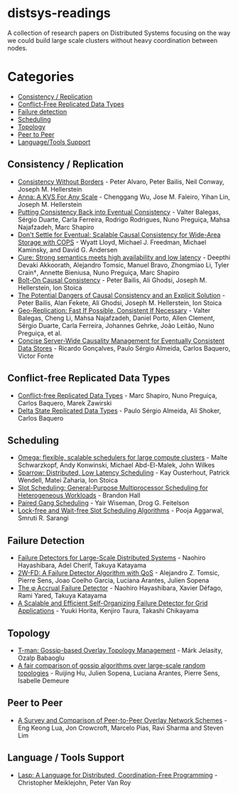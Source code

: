 # distsys-readings

A collection of research papers on Distributed Systems focusing on the way we could build large scale clusters without heavy coordination between nodes.

# Categories

* [Consistency / Replication](#consistency-/-replication)
* [Conflict-Free Replicated Data Types](#conflict-free-replicated-data-types)
* [Failure detection](#failure-detection)
* [Scheduling](#scheduling)
* [Topology](#topology)
* [Peer to Peer](#peer-to-peer)
* [Language/Tools Support](#language-/-tools-support)

## Consistency / Replication

* [Consistency Without Borders](http://delivery.acm.org/10.1145/2530000/2523632/a23-alvaro.pdf) - Peter Alvaro, Peter Bailis, Neil Conway, Joseph M. Hellerstein
* [Anna: A KVS For Any Scale](http://db.cs.berkeley.edu/jmh/papers/anna_ieee18.pdf) - Chenggang Wu, Jose M. Faleiro, Yihan Lin, Joseph M. Hellerstein
* [Putting Consistency Back into Eventual Consistency](https://hal.inria.fr/hal-01248191/document) - Valter Balegas, Sérgio Duarte, Carla Ferreira, Rodrigo Rodrigues, Nuno Preguiça, Mahsa Najafzadeh, Marc Shapiro
* [Don't Settle for Eventual: Scalable Causal Consistency for Wide-Area Storage with COPS](http://www-cgi.cs.cmu.edu/afs/cs.cmu.edu/Web/People/dga/papers/cops-sosp2011.pdf) - Wyatt Lloyd, Michael J. Freedman, Michael Kaminsky, and David G. Andersen
* [Cure: Strong semantics meets high availability and low latency](https://hal.inria.fr/hal-01270776/document) - Deepthi Devaki Akkoorath, Alejandro Tomsic, Manuel Bravo, Zhongmiao Li, Tyler Crain†, Annette Bieniusa, Nuno Preguiça, Marc Shapiro
* [Bolt-On Causal Consistency](https://kelehers.me/others/bolton-sigmod2013.pdf) - Peter Bailis, Ali Ghodsi, Joseph M. Hellerstein, Ion Stoica
* [The Potential Dangers of Causal Consistency and an Explicit Solution](https://people.eecs.berkeley.edu/~alig/papers/dangers-causal-consistency.pdf) - Peter Bailis, Alan Fekete, Ali Ghodsi, Joseph M. Hellerstein, Ion Stoica
* [Geo-Replication: Fast If Possible, Consistent If Necessary]() - Valter Balegas, Cheng Li, Mahsa Najafzadeh, Daniel Porto, Allen Clement, Sérgio Duarte, Carla Ferreira, Johannes Gehrke, João Leitão, Nuno Preguiça, et al.
* [Concise Server-Wide Causality Management for Eventually Consistent Data Stores](https://repositorium.sdum.uminho.pt/bitstream/1822/40555/1/2218.pdf) - Ricardo Gonçalves, Paulo Sérgio Almeida, Carlos Baquero, Victor Fonte

## Conflict-free Replicated Data Types

* [Conflict-free Replicated Data Types](https://hal.inria.fr/inria-00609399/document) - Marc Shapiro, Nuno Preguiça, Carlos Baquero, Marek Zawirski
* [Delta State Replicated Data Types](http://haslab.uminho.pt/ashoker/files/deltacrdts-tr.pdf) - Paulo Sérgio Almeida, Ali Shoker, Carlos Baquero

## Scheduling

* [Omega: flexible, scalable schedulers for large compute clusters](http://people.csail.mit.edu/malte/pub/papers/2013-eurosys-omega.pdf) - Malte Schwarzkopf, Andy Konwinski, Michael Abd-El-Malek, John Wilkes
* [Sparrow: Distributed, Low Latency Scheduling](http://people.eecs.berkeley.edu/~keo/publications/sosp13-final17.pdf) - Kay Ousterhout, Patrick Wendell, Matei Zaharia, Ion Stoica
* [Slot Scheduling: General-Purpose Multiprocessor Scheduling for Heterogeneous Workloads](https://pdfs.semanticscholar.org/c8a5/351c1f43c46427ab86400182d65196d6f3c4.pdf) - Brandon Hall
* [Paired Gang Scheduling](https://www.cs.huji.ac.il/~feit/papers/GangPair03TPDS.pdf) - Yair Wiseman, Drog G. Feitelson
* [Lock-free and Wait-free Slot Scheduling
Algorithms](http://cse.iitd.ac.in/~srsarangi/files/papers/free.pdf) - Pooja Aggarwal, Smruti R. Sarangi

## Failure Detection

* [Failure Detectors for Large-Scale Distributed Systems](https://pdfs.semanticscholar.org/2e55/a86b508305fe775b3bbf3b32c1f00735040d.pdf) - Naohiro Hayashibara, Adel Cherif, Takuya Katayama
* [2W-FD: A Failure Detector Algorithm with QoS](https://hal.archives-ouvertes.fr/hal-01357777/document) - Alejandro Z. Tomsic, Pierre Sens, Joao Coelho Garcia, Luciana Arantes, Julien Sopena
* [The φ Accrual Failure Detector](https://dspace.jaist.ac.jp/dspace/bitstream/10119/4784/1/IS-RR-2004-010.pdf) - Naohiro Hayashibara, Xavier Défago, Rami Yared, Takuya Katayama
* [A Scalable and Efficient Self-Organizing Failure Detector for Grid Applications](https://www.researchgate.net/profile/Takashi_Chikayama/publication/4194216_A_Scalable_and_Efficient_Self-Organizing_Failure_Detector_for_Grid_Applications/links/559143e808ae15962d8d66b7/A-Scalable-and-Efficient-Self-Organizing-Failure-Detector-for-Grid-Applications.pdf) - Yuuki Horita, Kenjiro Taura, Takashi Chikayama

## Topology

* [T-man: Gossip-based Overlay Topology Management](http://publicatio.bibl.u-szeged.hu/1650/1/esoa05.pdf) - Márk Jelasity, Ozalp Babaoglu
* [A fair comparison of gossip algorithms over large-scale random topologies](https://www.researchgate.net/profile/Pierre_Sens3/publication/235007409_Fair_Comparison_of_Gossip_Algorithms_over_Large-Scale_Random_Topologies/links/54ef3da50cf2432ba656320f.pdf) - Ruijing Hu, Julien Sopena, Luciana Arantes, Pierre Sens, Isabelle Demeure

## Peer to Peer

* [A Survey and Comparison of Peer-to-Peer Overlay Network Schemes](http://www.pitt.edu/~dtipper/3350/P2P1.pdf) - Eng Keong Lua, Jon Crowcroft, Marcelo Pias, Ravi Sharma and Steven Lim

## Language / Tools Support

* [Lasp: A Language for Distributed, Coordination-Free Programming](https://www.info.ucl.ac.be/~pvr/ppdp-2015-cr.pdf) - Christopher Meiklejohn, Peter Van Roy